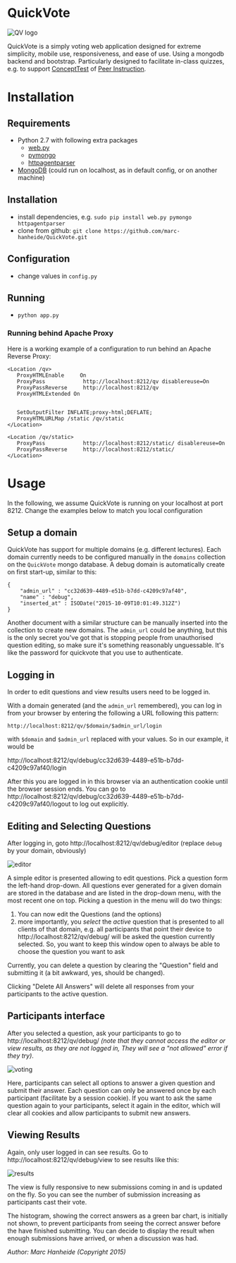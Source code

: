 # QuickVote

![QV logo](resources/qv_logo.png)

QuickVote is a simply voting web application designed for extreme simplicity, mobile use, responsiveness, and ease of use. Using a mongodb backend and bootstrap. Particularly designed to facilitate in-class quizzes, e.g. to support [ConceptTest](http://serc.carleton.edu/introgeo/interactive/conctest.html) of [Peer Instruction](https://en.wikipedia.org/wiki/Peer_instruction).

# Installation

## Requirements

* Python 2.7 with following extra packages
  * [web.py](http://webpy.org/)
  * [pymongo](https://api.mongodb.org/python/current/)
  * [httpagentparser](https://pypi.python.org/pypi/httpagentparser)
* [MongoDB](https://www.mongodb.org/) (could run on localhost, as in default config, or on another machine)

## Installation
* install dependencies, e.g. `sudo pip install web.py pymongo httpagentparser`
* clone from github: `git clone https://github.com/marc-hanheide/QuickVote.git`

## Configuration
* change values in `config.py`

## Running
* `python app.py`

### Running behind Apache Proxy

Here is a working example of a configuration to run behind an Apache Reverse Proxy:

```
<Location /qv>
   ProxyHTMLEnable     On
   ProxyPass            http://localhost:8212/qv disablereuse=On
   ProxyPassReverse     http://localhost:8212/qv
   ProxyHTMLExtended On


   SetOutputFilter INFLATE;proxy-html;DEFLATE;
   ProxyHTMLURLMap /static /qv/static
</Location>

<Location /qv/static>
   ProxyPass            http://localhost:8212/static/ disablereuse=On
   ProxyPassReverse     http://localhost:8212/static/
</Location>
```

# Usage

In the following, we assume QuickVote is running on your localhost at port 8212. Change the examples below to match you local configuration

## Setup a domain

QuickVote has support for multiple domains (e.g. different lectures). Each domain currently needs to be configured manually in the `domains` collection on the `QuickVote` mongo database. A debug domain is automatically create on first start-up, similar to this:

```
{
    "admin_url" : "cc32d639-4489-e51b-b7dd-c4209c97af40",
    "name" : "debug",
    "inserted_at" : ISODate("2015-10-09T10:01:49.312Z")
}
```

Another document with a similar structure can be manually inserted into the collection to create new domains. The `admin_url` could be anything, but this is the only secret you've got that is stopping people from unauthorised question editing, so make sure it's something reasonably unguessable. It's like the password for quickvote that you use to authenticate.

## Logging in

In order to edit questions and view results users need to be logged in.

With a domain generated (and the `admin_url` remembered), you can log in from your browser by entering the following a URL following this pattern:

`http://localhost:8212/qv/$domain/$admin_url/login`

with `$domain` and `$admin_url` replaced with your values. So in our example, it would be

http://localhost:8212/qv/debug/cc32d639-4489-e51b-b7dd-c4209c97af40/login

After this you are logged in in this browser via an authentication cookie until the browser session ends. You can go to http://localhost:8212/qv/debug/cc32d639-4489-e51b-b7dd-c4209c97af40/logout to log out explicitly.

## Editing and Selecting Questions

After logging in, goto http://localhost:8212/qv/debug/editor (replace `debug` by your domain, obviously)

![editor](resources/qv_editor.png)

A simple editor is presented allowing to edit questions. Pick a question form the left-hand drop-down. All questions ever generated for a given domain are stored in the database and are listed in the drop-down menu, with the most recent one on top. Picking a question in the menu will do two things:

1. You can now edit the Questions (and the options)
2. more importantly, you *select* the *active* question that is presented to all clients of that domain, e.g. all participants that point their device to http://localhost:8212/qv/debug/ will be asked the question currently selected. So, you want to keep this window open to always be able to choose the question you want to ask

Currently, you can delete a question by clearing the "Question" field and submitting it (a bit awkward, yes, should be changed). 

Clicking "Delete All Answers" will delete all responses from your participants to the active question.

## Participants interface

After you selected a question, ask your participants to go to http://localhost:8212/qv/debug/ *(note that they cannot access the editor or view results, as they are not logged in, They will see a "not allowed" error if they try)*. 

![voting](resources/qv_vote.png)

Here, participants can select all options to answer a given question and submit their answer. 
Each question can only be answered once by each participant (facilitate by a session cookie). If you want to ask the same question again to your participants, select it again in the editor, which will clear all cookies and allow participants to submit new answers.

## Viewing Results

Again, only user logged in can see results. Go to http://localhost:8212/qv/debug/view to see results like this:

![results](resources/qv_results.png)

The view is fully responsive to new submissions coming in and is updated on the fly. So you can see the number of submission increasing as participants cast their vote.

The histogram, showing the correct answers as a green bar chart, is initially not shown, to prevent participants from seeing the correct answer before the have finished submitting. You can decide to display the result when enough submissions have arrived, or when a discussion was had.



*Author: Marc Hanheide (Copyright 2015)*
